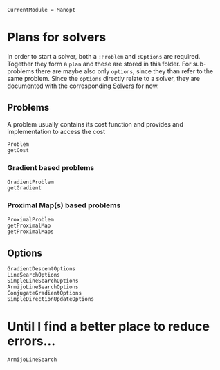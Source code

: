```@meta
CurrentModule = Manopt
```
# Plans for solvers
In order to start a solver, both a `:Problem` and `:Options` are required.
Together they form a `plan` and these are stored in this folder. For
sub-problems there are maybe also only `options`, since they than refer to the
same problem.
Since the `options` directly relate to a solver, they are documented with the
corresponding [Solvers](@ref) for now.

## Problems
A problem usually contains its cost function and provides and
implementation to access the cost
```@docs
Problem
getCost
```

### Gradient based problems
```@docs
GradientProblem
getGradient
```

### Proximal Map(s) based problems
```@docs
ProximalProblem
getProximalMap
getProximalMaps
```

## Options
```@docs
GradientDescentOptions
LineSearchOptions
SimpleLineSearchOptions
ArmijoLineSearchOptions
ConjugateGradientOptions
SimpleDirectionUpdateOptions
```

# Until I find a better place to reduce errors...
```@docs
ArmijoLineSearch
```
